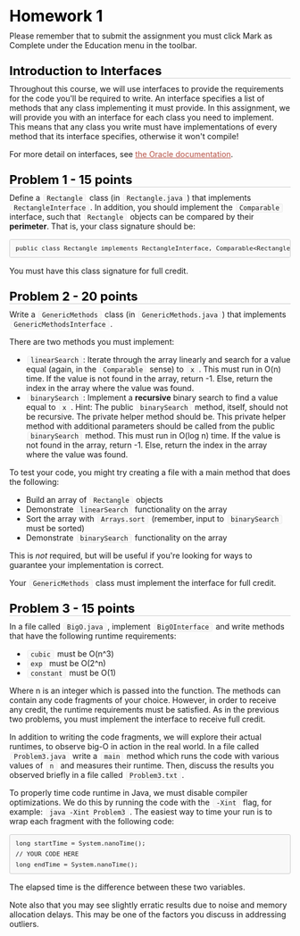 <style type="text/css">.rendered-markdown{font-size:14px} .rendered-markdown>*:first-child{margin-top:0!important} .rendered-markdown>*:last-child{margin-bottom:0!important} .rendered-markdown a{text-decoration:underline;color:#b75246} .rendered-markdown a:hover{color:#f36050} .rendered-markdown h1, .rendered-markdown h2, .rendered-markdown h3, .rendered-markdown h4, .rendered-markdown h5, .rendered-markdown h6{margin:24px 0 10px;padding:0;font-weight:bold;-webkit-font-smoothing:antialiased;cursor:text;position:relative} .rendered-markdown h1 tt, .rendered-markdown h1 code, .rendered-markdown h2 tt, .rendered-markdown h2 code, .rendered-markdown h3 tt, .rendered-markdown h3 code, .rendered-markdown h4 tt, .rendered-markdown h4 code, .rendered-markdown h5 tt, .rendered-markdown h5 code, .rendered-markdown h6 tt, .rendered-markdown h6 code{font-size:inherit} .rendered-markdown h1{font-size:28px;color:#000} .rendered-markdown h2{font-size:22px;border-bottom:1px solid #ccc;color:#000} .rendered-markdown h3{font-size:18px} .rendered-markdown h4{font-size:16px} .rendered-markdown h5{font-size:14px} .rendered-markdown h6{color:#777;font-size:14px} .rendered-markdown p, .rendered-markdown blockquote, .rendered-markdown ul, .rendered-markdown ol, .rendered-markdown dl, .rendered-markdown table, .rendered-markdown pre{margin:15px 0} .rendered-markdown hr{border:0 none;color:#ccc;height:4px;padding:0} .rendered-markdown>h2:first-child, .rendered-markdown>h1:first-child, .rendered-markdown>h1:first-child+h2, .rendered-markdown>h3:first-child, .rendered-markdown>h4:first-child, .rendered-markdown>h5:first-child, .rendered-markdown>h6:first-child{margin-top:0;padding-top:0} .rendered-markdown a:first-child h1, .rendered-markdown a:first-child h2, .rendered-markdown a:first-child h3, .rendered-markdown a:first-child h4, .rendered-markdown a:first-child h5, .rendered-markdown a:first-child h6{margin-top:0;padding-top:0} .rendered-markdown h1+p, .rendered-markdown h2+p, .rendered-markdown h3+p, .rendered-markdown h4+p, .rendered-markdown h5+p, .rendered-markdown h6+p{margin-top:0} .rendered-markdown ul, .rendered-markdown ol{padding-left:30px} .rendered-markdown ul li>:first-child, .rendered-markdown ul li ul:first-of-type, .rendered-markdown ol li>:first-child, .rendered-markdown ol li ul:first-of-type{margin-top:0} .rendered-markdown ul ul, .rendered-markdown ul ol, .rendered-markdown ol ol, .rendered-markdown ol ul{margin-bottom:0} .rendered-markdown dl{padding:0} .rendered-markdown dl dt{font-size:14px;font-weight:bold;font-style:italic;padding:0;margin:15px 0 5px} .rendered-markdown dl dt:first-child{padding:0} .rendered-markdown dl dt>:first-child{margin-top:0} .rendered-markdown dl dt>:last-child{margin-bottom:0} .rendered-markdown dl dd{margin:0 0 15px;padding:0 15px} .rendered-markdown dl dd>:first-child{margin-top:0} .rendered-markdown dl dd>:last-child{margin-bottom:0} .rendered-markdown blockquote{border-left:4px solid #DDD;padding:0 15px;color:#777} .rendered-markdown blockquote>:first-child{margin-top:0} .rendered-markdown blockquote>:last-child{margin-bottom:0} .rendered-markdown table th{font-weight:bold} .rendered-markdown table th, .rendered-markdown table td{border:1px solid #ccc;padding:6px 13px} .rendered-markdown table tr{border-top:1px solid #ccc;background-color:#fff} .rendered-markdown table tr:nth-child(2n){background-color:#f8f8f8} .rendered-markdown img{max-width:100%;-moz-box-sizing:border-box;box-sizing:border-box} .rendered-markdown code, .rendered-markdown tt{margin:0 2px;padding:0 5px;border:1px solid #eaeaea;background-color:#f8f8f8;border-radius:3px} .rendered-markdown code{white-space:nowrap} .rendered-markdown pre>code{margin:0;padding:0;white-space:pre;border:0;background:transparent} .rendered-markdown .highlight pre, .rendered-markdown pre{background-color:#f8f8f8;border:1px solid #ccc;font-size:13px;line-height:19px;overflow:auto;padding:6px 10px;border-radius:3px} .rendered-markdown pre code, .rendered-markdown pre tt{margin:0;padding:0;background-color:transparent;border:0}</style>
<div class="rendered-markdown"><h1>Homework 1</h1>
<p>Please remember that to submit the assignment you must click Mark as Complete under the Education menu in the toolbar.</p>
<h2>Introduction to Interfaces</h2>
<p>Throughout this course, we will use interfaces to provide the requirements for the code you'll be required to write. An interface specifies a list of methods that any class implementing it must provide. In this assignment, we will provide you with an interface for each class you need to implement. This means that any class you write must have implementations of every method that its interface specifies, otherwise it won't compile!</p>
<p>For more detail on interfaces, see <a href="https://docs.oracle.com/javase/tutorial/java/concepts/interface.html">the Oracle documentation</a>.</p>
<h2>Problem 1 - 15 points</h2>
<p>Define a <code>Rectangle</code> class (in <code>Rectangle.java</code>) that implements <code>RectangleInterface</code>. In addition, you should implement the <code>Comparable</code> interface, such that <code>Rectangle</code> objects can be compared by their <strong>perimeter</strong>. That is, your class signature should be:</p>
<pre><code>public class Rectangle implements RectangleInterface, Comparable&lt;Rectangle&gt;
</code></pre>
<p>You must have this class signature for full credit.</p>
<h2>Problem 2 - 20 points</h2>
<p>Write a <code>GenericMethods</code> class (in <code>GenericMethods.java</code>) that implements <code>GenericMethodsInterface</code>.</p>
<p>There are two methods you must implement:</p>
<ul>
<li><code>linearSearch</code>: Iterate through the array linearly and search for a value equal (again, in the <code>Comparable</code> sense) to <code>x</code>. This must run in O(n) time. If the value is not found in the array, return -1. Else, return the index in the array where the value was found.</li>
<li><code>binarySearch</code>: Implement a <strong>recursive</strong> binary search to find a value equal to <code>x</code>. Hint: The public <code>binarySearch</code> method, itself, should not be recursive. The private helper method should be. This private helper method with additional parameters should be called from the public <code>binarySearch</code> method. This must run in O(log n) time. If the value is not found in the array, return -1. Else, return the index in the array where the value was found.</li>
</ul>
<p>To test your code, you might try creating a file with a main method that does the following:</p>
<ul>
<li>Build an array of <code>Rectangle</code> objects</li>
<li>Demonstrate <code>linearSearch</code> functionality on the array</li>
<li>Sort the array with <code>Arrays.sort</code> (remember, input to <code>binarySearch</code> must be sorted)</li>
<li>Demonstrate <code>binarySearch</code> functionality on the array</li>
</ul>
<p>This is <em>not</em> required, but will be useful if you're looking for ways to guarantee your implementation is correct.</p>
<p>Your <code>GenericMethods</code> class must implement the interface for full credit.</p>
<h2>Problem 3 - 15 points</h2>
<p>In a file called <code>BigO.java</code>, implement <code>BigOInterface</code> and write methods that have the following runtime requirements:</p>
<ul>
<li><code>cubic</code> must be O(n^3)</li>
<li><code>exp</code> must be O(2^n)</li>
<li><code>constant</code> must be O(1)</li>
</ul>
<p>Where n is an integer which is passed into the function. The methods can contain any code fragments of your choice. However, in order to receive any credit, the runtime requirements must be satisfied. As in the previous two problems, you must implement the interface to receive full credit.</p>
<p>In addition to writing the code fragments, we will explore their actual runtimes, to observe big-O in action in the real world. In a file called <code>Problem3.java</code> write a <code>main</code> method which runs the code with various values of <code>n</code> and measures their runtime. Then, discuss the results you observed briefly in a file called <code>Problem3.txt</code>.</p>
<p>To properly time code runtime in Java, we must disable compiler optimizations. We do this by running the code with the <code>-Xint</code> flag, for example: <code>java -Xint Problem3</code>. The easiest way to time your run is to wrap each fragment with the following code:</p>
<pre><code>long startTime = System.nanoTime();
// YOUR CODE HERE
long endTime = System.nanoTime();
</code></pre>
<p>The elapsed time is the difference between these two variables.</p>
<p>Note also that you may see slightly erratic results due to noise and memory allocation delays. This may be one of the factors you discuss in addressing outliers.</p>
</div>